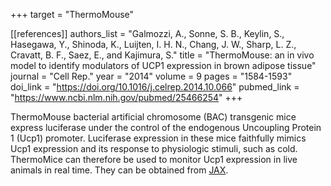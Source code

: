 +++
target = "ThermoMouse"

[[references]]
authors_list = "Galmozzi, A., Sonne, S. B., Keylin, S., Hasegawa, Y., Shinoda, K., Luijten, I. H. N., Chang, J. W., Sharp, L. Z., Cravatt, B. F., Saez, E., and Kajimura, S."
title = "ThermoMouse: an in vivo model to identify modulators of UCP1 expression in brown adipose tissue"
journal = "Cell Rep."
year = "2014"
volume = 9
pages = "1584-1593"
doi_link = "https://doi.org/10.1016/j.celrep.2014.10.066"
pubmed_link = "https://www.ncbi.nlm.nih.gov/pubmed/25466254"
+++

<p>ThermoMouse bacterial artificial chromosome (BAC) transgenic mice express luciferase under the control of the endogenous Uncoupling Protein 1 (Ucp1) promoter. Luciferase expression in these mice faithfully mimics Ucp1 expression and its response to physiologic stimuli, such as cold. ThermoMice can therefore be used to monitor Ucp1 expression in live animals in real time. They can be obtained from <a target="_blank" href="https://www.jax.org/strain/026690">JAX</a>.</p>
